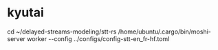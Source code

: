 # kyutai

cd ~/delayed-streams-modeling/stt-rs
/home/ubuntu/.cargo/bin/moshi-server worker --config ../configs/config-stt-en_fr-hf.toml
